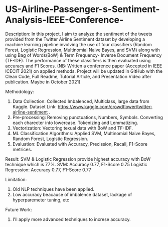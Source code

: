 # US-Airline-Passenger-s-Sentiment-Analysis-IEEE-Conference-

Description: 
In this project, I aim to analyze the sentiment of the tweets provided from the Twitter Airline Sentiment dataset by developing a machine learning pipeline involving the use of four classifiers (Random Forest, Logistic Regression, Multinomial Naive Bayes, and SVM) along with using Bag of Words(BoW) & Term Frequency- Inverse Document Frequency (TF-IDF). The performance of these classifiers is then evaluated using accuracy and F1 Scores.
(NB: Written a conference paper (Accepted in IEEE ICECIT 2021) on applied methods. Project will be updated in GitHub with the Clean Code, Full Readme, Tutorial Article, and Presentation Video after publication. Maybe in October 2021)

Methodology:
1. Data Collection: Collected Imbalenced, Multiclass, large data from Kaggle. Dataset Link: https://www.kaggle.com/crowdflower/twitter-airline-sentiment . 
2. Pre-processing: Removing punctuations, Numbers, Symbols. Converting each charecter into lowercase. Tokenizing and Lemmatizing.
4. Vectorization: Vectoring texual data with BoW and TF-IDF.
5. ML Classification Algorithms: Applied SVM, Multinomial Naive Bayes, Random Forest, Logistic Regression.
6. Evaluation: Evaluated with Accuracy, Precission, Recall, F1-Score metrices.

Result:
SVM & Logistic Regression provide highest accuracy with BoW technique which is 77%. 
SVM: Accuracy 0.77, F1-Score 0.75
Logistic Regression: Accuracy 0.77, F1-Score 0.77

Limitation:
1. Old NLP techniques have been applied.
2. Low accuracy beacause of imbalence dataset, lackage of hyperparemeter tuning, etc

Future Work:
1. I'll apply more advanced techniques to increse accuracy.

